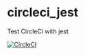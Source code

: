 # circleci_jest
Test CircleCi with jest

[![CircleCI](https://circleci.com/gh/ayrtondumas/circleci_jest/tree/master.svg?style=svg)](https://circleci.com/gh/ayrtondumas/circleci_jest/tree/master)
